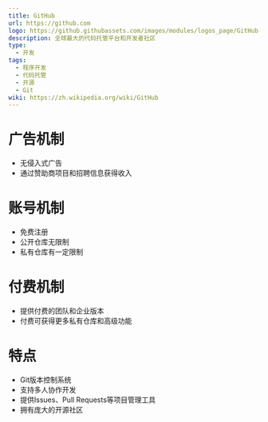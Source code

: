 ```yaml
---
title: GitHub
url: https://github.com
logo: https://github.githubassets.com/images/modules/logos_page/GitHub-Mark.png
description: 全球最大的代码托管平台和开发者社区
type:
  - 开发
tags:
  - 程序开发
  - 代码托管
  - 开源
  - Git
wiki: https://zh.wikipedia.org/wiki/GitHub
---
```

# 广告机制
- 无侵入式广告
- 通过赞助商项目和招聘信息获得收入

# 账号机制
- 免费注册
- 公开仓库无限制
- 私有仓库有一定限制

# 付费机制
- 提供付费的团队和企业版本
- 付费可获得更多私有仓库和高级功能

# 特点
- Git版本控制系统
- 支持多人协作开发
- 提供Issues、Pull Requests等项目管理工具
- 拥有庞大的开源社区
